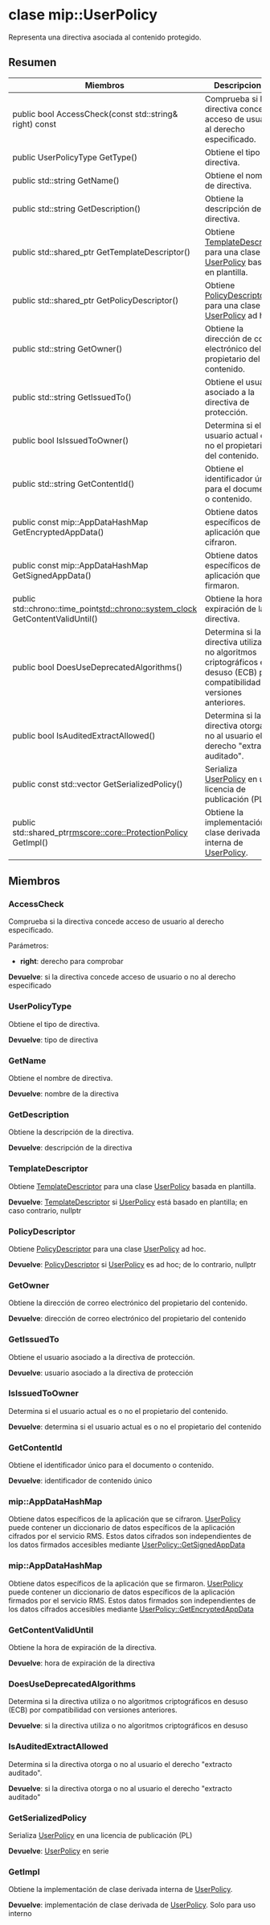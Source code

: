 # <a name="class-mipuserpolicy"></a>clase mip::UserPolicy 
Representa una directiva asociada al contenido protegido.
  
## <a name="summary"></a>Resumen
 Miembros                        | Descripciones                                
--------------------------------|---------------------------------------------
 public bool AccessCheck(const std::string& right) const  |  Comprueba si la directiva concede acceso de usuario al derecho especificado.
 public UserPolicyType GetType()  |  Obtiene el tipo de directiva.
 public std::string GetName()  |  Obtiene el nombre de directiva.
 public std::string GetDescription()  |  Obtiene la descripción de la directiva.
public std::shared_ptr<TemplateDescriptor> GetTemplateDescriptor()  |  Obtiene [TemplateDescriptor](class_mip_templatedescriptor.md) para una clase [UserPolicy](class_mip_userpolicy.md) basada en plantilla.
public std::shared_ptr<PolicyDescriptor> GetPolicyDescriptor()  |  Obtiene [PolicyDescriptor](class_mip_policydescriptor.md) para una clase [UserPolicy](class_mip_userpolicy.md) ad hoc.
 public std::string GetOwner()  |  Obtiene la dirección de correo electrónico del propietario del contenido.
 public std::string GetIssuedTo()  |  Obtiene el usuario asociado a la directiva de protección.
 public bool IsIssuedToOwner()  |  Determina si el usuario actual es o no el propietario del contenido.
 public std::string GetContentId()  |  Obtiene el identificador único para el documento o contenido.
 public const mip::AppDataHashMap GetEncryptedAppData()  |  Obtiene datos específicos de la aplicación que se cifraron.
 public const mip::AppDataHashMap GetSignedAppData()  |  Obtiene datos específicos de la aplicación que se firmaron.
public std::chrono::time_point<std::chrono::system_clock> GetContentValidUntil()  |  Obtiene la hora de expiración de la directiva.
 public bool DoesUseDeprecatedAlgorithms()  |  Determina si la directiva utiliza o no algoritmos criptográficos en desuso (ECB) por compatibilidad con versiones anteriores.
 public bool IsAuditedExtractAllowed()  |  Determina si la directiva otorga o no al usuario el derecho "extracto auditado".
public const std::vector<unsigned char> GetSerializedPolicy()  |  Serializa [UserPolicy](class_mip_userpolicy.md) en una licencia de publicación (PL)
public std::shared_ptr<rmscore::core::ProtectionPolicy> GetImpl()  |  Obtiene la implementación de clase derivada interna de [UserPolicy](class_mip_userpolicy.md).
  
## <a name="members"></a>Miembros
  
### <a name="accesscheck"></a>AccessCheck
Comprueba si la directiva concede acceso de usuario al derecho especificado.

Parámetros:  
* **right**: derecho para comprobar



  
**Devuelve**: si la directiva concede acceso de usuario o no al derecho especificado
  
### <a name="userpolicytype"></a>UserPolicyType
Obtiene el tipo de directiva.

  
**Devuelve**: tipo de directiva
  
### <a name="getname"></a>GetName
Obtiene el nombre de directiva.

  
**Devuelve**: nombre de la directiva
  
### <a name="getdescription"></a>GetDescription
Obtiene la descripción de la directiva.

  
**Devuelve**: descripción de la directiva
  
### <a name="templatedescriptor"></a>TemplateDescriptor
Obtiene [TemplateDescriptor](class_mip_templatedescriptor.md) para una clase [UserPolicy](class_mip_userpolicy.md) basada en plantilla.

  
**Devuelve**: [TemplateDescriptor](class_mip_templatedescriptor.md) si [UserPolicy](class_mip_userpolicy.md) está basado en plantilla; en caso contrario, nullptr
  
### <a name="policydescriptor"></a>PolicyDescriptor
Obtiene [PolicyDescriptor](class_mip_policydescriptor.md) para una clase [UserPolicy](class_mip_userpolicy.md) ad hoc.

  
**Devuelve**: [PolicyDescriptor](class_mip_policydescriptor.md) si [UserPolicy](class_mip_userpolicy.md) es ad hoc; de lo contrario, nullptr
  
### <a name="getowner"></a>GetOwner
Obtiene la dirección de correo electrónico del propietario del contenido.

  
**Devuelve**: dirección de correo electrónico del propietario del contenido
  
### <a name="getissuedto"></a>GetIssuedTo
Obtiene el usuario asociado a la directiva de protección.

  
**Devuelve**: usuario asociado a la directiva de protección
  
### <a name="isissuedtoowner"></a>IsIssuedToOwner
Determina si el usuario actual es o no el propietario del contenido.

  
**Devuelve**: determina si el usuario actual es o no el propietario del contenido
  
### <a name="getcontentid"></a>GetContentId
Obtiene el identificador único para el documento o contenido.

  
**Devuelve**: identificador de contenido único
  
### <a name="mipappdatahashmap"></a>mip::AppDataHashMap
Obtiene datos específicos de la aplicación que se cifraron.
[UserPolicy ](class_mip_userpolicy.md) puede contener un diccionario de datos específicos de la aplicación cifrados por el servicio RMS. Estos datos cifrados son independientes de los datos firmados accesibles mediante [UserPolicy::GetSignedAppData](class_mip_userpolicy.md#getsignedappdata)
  
### <a name="mipappdatahashmap"></a>mip::AppDataHashMap
Obtiene datos específicos de la aplicación que se firmaron.
[UserPolicy ](class_mip_userpolicy.md) puede contener un diccionario de datos específicos de la aplicación firmados por el servicio RMS. Estos datos firmados son independientes de los datos cifrados accesibles mediante [UserPolicy::GetEncryptedAppData](class_mip_userpolicy.md#getencryptedappdata)
  
### <a name="getcontentvaliduntil"></a>GetContentValidUntil
Obtiene la hora de expiración de la directiva.

  
**Devuelve**: hora de expiración de la directiva
  
### <a name="doesusedeprecatedalgorithms"></a>DoesUseDeprecatedAlgorithms
Determina si la directiva utiliza o no algoritmos criptográficos en desuso (ECB) por compatibilidad con versiones anteriores.

  
**Devuelve**: si la directiva utiliza o no algoritmos criptográficos en desuso
  
### <a name="isauditedextractallowed"></a>IsAuditedExtractAllowed
Determina si la directiva otorga o no al usuario el derecho "extracto auditado".

  
**Devuelve**: si la directiva otorga o no al usuario el derecho "extracto auditado"
  
### <a name="getserializedpolicy"></a>GetSerializedPolicy
Serializa [UserPolicy](class_mip_userpolicy.md) en una licencia de publicación (PL)

  
**Devuelve**: [UserPolicy](class_mip_userpolicy.md) en serie
  
### <a name="getimpl"></a>GetImpl
Obtiene la implementación de clase derivada interna de [UserPolicy](class_mip_userpolicy.md).

  
**Devuelve**: implementación de clase derivada de [UserPolicy](class_mip_userpolicy.md). Solo para uso interno